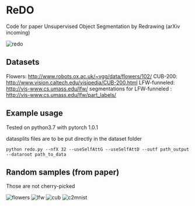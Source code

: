 # ReDO

Code for paper Unsupervised Object Segmentation by Redrawing (arXiv incoming)

![redo](https://github.com/mickaelChen/ReDO/blob/master/imgs/redo.png)

## Datasets
Flowers: http://www.robots.ox.ac.uk/~vgg/data/flowers/102/
CUB-200: http://www.vision.caltech.edu/visipedia/CUB-200.html
LFW-funneled: http://vis-www.cs.umass.edu/lfw/
segmentations for LFW-funneled : http://vis-www.cs.umass.edu/lfw/part_labels/


## Example usage

Tested on python3.7 with pytorch 1.0.1

datasplits files are to be put directly in the dataset folder

```
python redo.py --nfX 32 --useSelfAttG --useSelfAttD --outf path_output --dataroot path_to_data
```

## Random samples (from paper)
Those are not cherry-picked

![flowers](https://github.com/mickaelChen/ReDO/blob/master/imgs/flowers.png)
![lfw](https://github.com/mickaelChen/ReDO/blob/master/imgs/lfw.png)
![cub](https://github.com/mickaelChen/ReDO/blob/master/imgs/cub.png)
![c2mnist](https://github.com/mickaelChen/ReDO/blob/master/imgs/cmnist.png)
